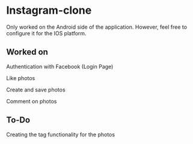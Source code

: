 # Instagram-clone
Only worked on the Android side of the application. However, feel free to configure it for the IOS platform.
## Worked on
Authentication with Facebook (Login Page)

Like photos

Create and save photos

Comment on photos
## To-Do
Creating the tag functionality for the photos

